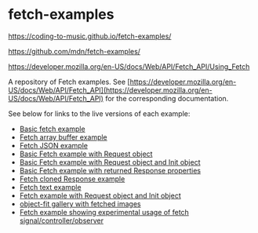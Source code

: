 # fetch-examples

https://coding-to-music.github.io/fetch-examples/

https://github.com/mdn/fetch-examples/

https://developer.mozilla.org/en-US/docs/Web/API/Fetch_API/Using_Fetch

A repository of Fetch examples. See [https://developer.mozilla.org/en-US/docs/Web/API/Fetch_API](https://developer.mozilla.org/en-US/docs/Web/API/Fetch_API) for the corresponding documentation.

See below for links to the live versions of each example:

* [Basic fetch example](https://mdn.github.io/fetch-examples/basic-fetch/)
* [Fetch array buffer example](https://mdn.github.io/fetch-examples/fetch-array-buffer/)
* [Fetch JSON example](https://mdn.github.io/fetch-examples/fetch-json/)
* [Basic Fetch example with Request object](https://mdn.github.io/fetch-examples/fetch-request/)
* [Basic Fetch example with Request object and Init object](https://mdn.github.io/fetch-examples/fetch-request-with-init/)
* [Basic Fetch example with returned Response properties](https://mdn.github.io/fetch-examples/fetch-response/)
* [Fetch cloned Response example](https://mdn.github.io/fetch-examples/fetch-response-clone/)
* [Fetch text example](https://mdn.github.io/fetch-examples/fetch-text/)
* [Fetch example with Request object and Init object](https://mdn.github.io/fetch-examples/fetch-with-init-then-request/)
* [object-fit gallery with fetched images](https://mdn.github.io/fetch-examples/object-fit-gallery-fetch/)
* [Fetch example showing experimental usage of fetch signal/controller/observer](https://mdn.github.io/fetch-examples/fetch-signal-controller-observer/)
